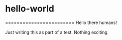 # hello-world
========================
Hello there humans!

Just writing this as part of a test. Nothing exciting.
